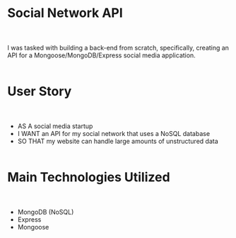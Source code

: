 # Social Network API <br/><br/>
I was tasked with building a back-end from scratch, specifically, creating an API for a Mongoose/MongoDB/Express social media application. <br/><br/>
# User Story <br/><br/>
* AS A social media startup<br/>
* I WANT an API for my social network that uses a NoSQL database<br/>
* SO THAT my website can handle large amounts of unstructured data <br/><br/>

# Main Technologies Utilized<br/><br/>
* MongoDB (NoSQL)<br/>
* Express<br/>
* Mongoose<br/>
